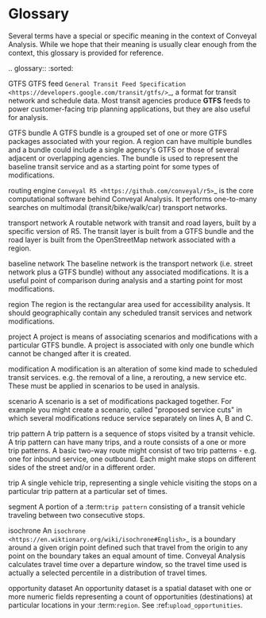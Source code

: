 # Glossary

Several terms have a special or specific meaning in the context of Conveyal Analysis. While we hope that their meaning is usually clear enough from the context, this glossary is provided for reference. 

.. glossary:: :sorted:

   GTFS
   GTFS feed
      `General Transit Feed Specification <https://developers.google.com/transit/gtfs/>`_, a format for transit network and schedule data. Most transit agencies produce **GTFS** feeds to power customer-facing trip planning applications, but they are also useful for analysis.

   GTFS bundle
      A GTFS bundle is a grouped set of one or more GTFS packages associated with your region. A region can have multiple bundles and a bundle could include a single agency's GTFS or those of several adjacent or overlapping agencies. The bundle is used to represent the baseline transit service and as a starting point for some types of modifications. 

   routing engine
      `Conveyal R5 <https://github.com/conveyal/r5>`_ is the core computational software behind Conveyal Analysis.  It performs one-to-many searches on multimodal (transit/bike/walk/car) transport networks.

   transport network
      A routable network with transit and road layers, built by a specific version of R5. The transit layer is built from a GTFS bundle and the road layer is built from the OpenStreetMap network associated with a region.

   baseline network
      The baseline network is the transport network (i.e. street network plus a GTFS bundle) without any associated modifications. It is a useful point of comparison during analysis and a starting point for most modifications. 

   region
      The region is the rectangular area used for accessibility analysis. It should geographically contain any scheduled transit services and network modifications.

   project
      A project is means of associating scenarios and modifications with a particular GTFS bundle. A project is associated with only one bundle which cannot be changed after it is created. 

   modification
      A modification is an alteration of some kind made to scheduled transit services. e.g. the removal of a line, a rerouting, a new service etc. These must be applied in scenarios to be used in analysis. 

   scenario
      A scenario is a set of modifications packaged together. For example you might create a scenario, called "proposed service cuts" in which several modifications reduce service separately on lines A, B and C. 

   trip pattern
      A trip pattern is a sequence of stops visited by a transit vehicle. A trip pattern can have many trips, and a route consists of a one or more trip patterns. A basic two-way route might consist of two trip patterns - e.g. one for inbound service, one outbound. Each might make stops on different sides of the street and/or in a different order. 

   trip
      A single vehicle trip, representing a single vehicle visiting the stops on a particular trip pattern at a particular set of times.

   segment
      A portion of a :term:`trip pattern` consisting of a transit vehicle traveling between two consecutive stops.

   isochrone
      An `isochrone <https://en.wiktionary.org/wiki/isochrone#English>`_ is a boundary around a given origin point defined such that travel from the origin to any point on the boundary takes an equal amount of time. Conveyal Analysis calculates travel time over a departure window, so the travel time used is actually a selected percentile in a distribution of travel times. 

   opportunity dataset
      An opportunity dataset is a spatial dataset with one or more numeric fields representing a count of opportunities (destinations) at particular locations in your :term:`region`. See :ref:`upload_opportunities`.
